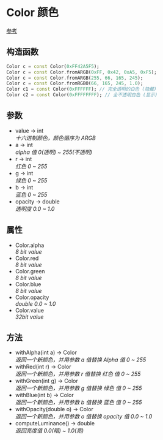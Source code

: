 # Color 颜色

[参考](https://api.flutter.dev/flutter/dart-ui/Color-class.html)

## 构造函数

```dart
Color c = const Color(0xFF42A5F5);
Color c = const Color.fromARGB(0xFF, 0x42, 0xA5, 0xF5);
Color c = const Color.fromARGB(255, 66, 165, 245);
Color c = const Color.fromRGBO(66, 165, 245, 1.0);
Color c1 = const Color(0xFFFFFF); // 完全透明的白色 (隐藏)
Color c2 = const Color(0xFFFFFFFF); // 全不透明白色 (显示)
```

## 参数

- value → int  
  *十六进制颜色，颜色循序为 ARGB*
- a → int  
  *alpha 值 0(透明) ~ 255(不透明)*
- r → int  
  *红色 0 ~ 255*
- g → int  
  *绿色 0 ~ 255*
- b → int  
  *蓝色 0 ~ 255*
- opacity → double  
  *透明度 0.0 ~ 1.0*

## 属性

- Color.alpha  
  *8 bit value*
- Color.red  
  *8 bit value*
- Color.green  
  *8 bit value*
- Color.blue  
  *8 bit value*
- Color.opacity  
  *double 0.0 ~ 1.0*
- Color.value  
  *32bit value*

## 方法

- withAlpha(int a) → Color  
  *返回一个新颜色，并用参数 a 值替换 Alpha 值 0 ~ 255*
- withRed(int r) → Color  
  *返回一个新颜色，并用参数 r 值替换 红色 值 0 ~ 255*
- withGreen(int g) → Color  
  *返回一个新颜色，并用参数 g 值替换 绿色 值 0 ~ 255*
- withBlue(int b) → Color  
  *返回一个新颜色，并用参数 b 值替换 蓝色 值 0 ~ 255*
- withOpacity(double o) → Color  
  *返回一个新颜色，并用参数 o 值替换 opacity 值 0.0 ~ 1.0*
- computeLuminance() → double  
  *返回亮度值 0.0(暗) ~ 1.0(亮)*
